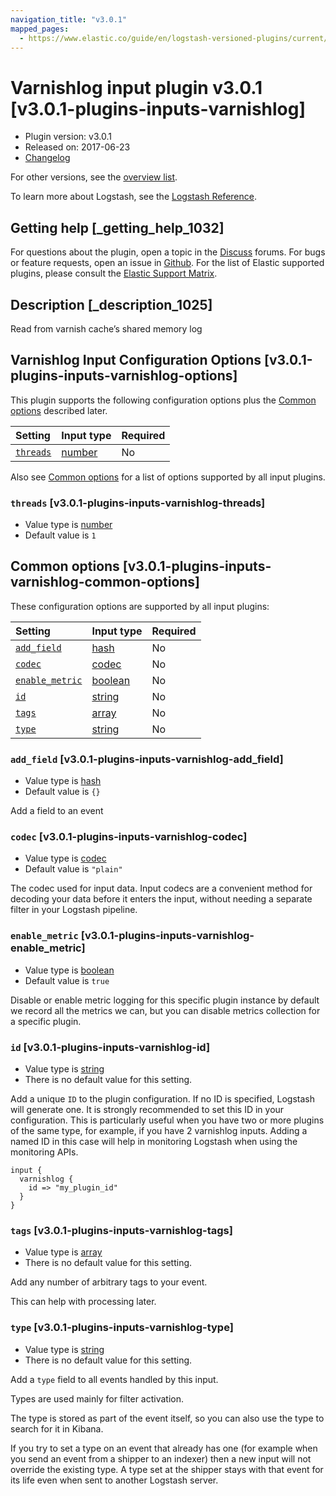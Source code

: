 ```yaml
---
navigation_title: "v3.0.1"
mapped_pages:
  - https://www.elastic.co/guide/en/logstash-versioned-plugins/current/v3.0.1-plugins-inputs-varnishlog.html
---
```


# Varnishlog input plugin v3.0.1 [v3.0.1-plugins-inputs-varnishlog]

* Plugin version: v3.0.1
* Released on: 2017-06-23
* [Changelog](https://github.com/logstash-plugins/logstash-input-varnishlog/blob/v3.0.1/CHANGELOG.md)

For other versions, see the [overview list](input-varnishlog-index.md).

To learn more about Logstash, see the [Logstash Reference](https://www.elastic.co/guide/en/logstash/current/index.html).

## Getting help [_getting_help_1032]

For questions about the plugin, open a topic in the [Discuss](http://discuss.elastic.co) forums. For bugs or feature requests, open an issue in [Github](https://github.com/logstash-plugins/logstash-input-varnishlog). For the list of Elastic supported plugins, please consult the [Elastic Support Matrix](https://www.elastic.co/support/matrix#matrix_logstash_plugins).

## Description [_description_1025]

Read from varnish cache’s shared memory log

## Varnishlog Input Configuration Options [v3.0.1-plugins-inputs-varnishlog-options]

This plugin supports the following configuration options plus the [Common options](v3-0-1-plugins-inputs-varnishlog.md#v3.0.1-plugins-inputs-varnishlog-common-options) described later.

| Setting | Input type | Required |
| :- | :- | :- |
| [`threads`](v3-0-1-plugins-inputs-varnishlog.md#v3.0.1-plugins-inputs-varnishlog-threads) | [number](/lsr/value-types.md#number) | No |

Also see [Common options](v3-0-1-plugins-inputs-varnishlog.md#v3.0.1-plugins-inputs-varnishlog-common-options) for a list of options supported by all input plugins.

### `threads` [v3.0.1-plugins-inputs-varnishlog-threads]

* Value type is [number](/lsr/value-types.md#number)
* Default value is `1`

## Common options [v3.0.1-plugins-inputs-varnishlog-common-options]

These configuration options are supported by all input plugins:

| Setting | Input type | Required |
| :- | :- | :- |
| [`add_field`](v3-0-1-plugins-inputs-varnishlog.md#v3.0.1-plugins-inputs-varnishlog-add_field) | [hash](/lsr/value-types.md#hash) | No |
| [`codec`](v3-0-1-plugins-inputs-varnishlog.md#v3.0.1-plugins-inputs-varnishlog-codec) | [codec](/lsr/value-types.md#codec) | No |
| [`enable_metric`](v3-0-1-plugins-inputs-varnishlog.md#v3.0.1-plugins-inputs-varnishlog-enable_metric) | [boolean](/lsr/value-types.md#boolean) | No |
| [`id`](v3-0-1-plugins-inputs-varnishlog.md#v3.0.1-plugins-inputs-varnishlog-id) | [string](/lsr/value-types.md#string) | No |
| [`tags`](v3-0-1-plugins-inputs-varnishlog.md#v3.0.1-plugins-inputs-varnishlog-tags) | [array](/lsr/value-types.md#array) | No |
| [`type`](v3-0-1-plugins-inputs-varnishlog.md#v3.0.1-plugins-inputs-varnishlog-type) | [string](/lsr/value-types.md#string) | No |

### `add_field` [v3.0.1-plugins-inputs-varnishlog-add_field]

* Value type is [hash](/lsr/value-types.md#hash)
* Default value is `{}`

Add a field to an event

### `codec` [v3.0.1-plugins-inputs-varnishlog-codec]

* Value type is [codec](/lsr/value-types.md#codec)
* Default value is `"plain"`

The codec used for input data. Input codecs are a convenient method for decoding your data before it enters the input, without needing a separate filter in your Logstash pipeline.

### `enable_metric` [v3.0.1-plugins-inputs-varnishlog-enable_metric]

* Value type is [boolean](/lsr/value-types.md#boolean)
* Default value is `true`

Disable or enable metric logging for this specific plugin instance by default we record all the metrics we can, but you can disable metrics collection for a specific plugin.

### `id` [v3.0.1-plugins-inputs-varnishlog-id]

* Value type is [string](/lsr/value-types.md#string)
* There is no default value for this setting.

Add a unique `ID` to the plugin configuration. If no ID is specified, Logstash will generate one. It is strongly recommended to set this ID in your configuration. This is particularly useful when you have two or more plugins of the same type, for example, if you have 2 varnishlog inputs. Adding a named ID in this case will help in monitoring Logstash when using the monitoring APIs.

```
input {
  varnishlog {
    id => "my_plugin_id"
  }
}
```

### `tags` [v3.0.1-plugins-inputs-varnishlog-tags]

* Value type is [array](/lsr/value-types.md#array)
* There is no default value for this setting.

Add any number of arbitrary tags to your event.

This can help with processing later.

### `type` [v3.0.1-plugins-inputs-varnishlog-type]

* Value type is [string](/lsr/value-types.md#string)
* There is no default value for this setting.

Add a `type` field to all events handled by this input.

Types are used mainly for filter activation.

The type is stored as part of the event itself, so you can also use the type to search for it in Kibana.

If you try to set a type on an event that already has one (for example when you send an event from a shipper to an indexer) then a new input will not override the existing type. A type set at the shipper stays with that event for its life even when sent to another Logstash server.
